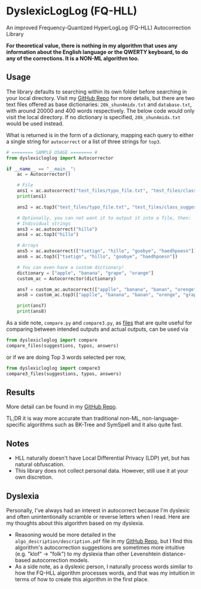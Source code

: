 # DyslexicLogLog (FQ-HLL)
An improved Frequency-Quantized HyperLogLog (FQ-HLL) Autocorrection Library

**For theoretical value, there is nothing in my algorithm that uses any information about the English language or the QWERTY keyboard, to do any of the corrections. It is a NON-ML algorithm too.**

## Usage
The library defaults to searching within its own folder before searching in your local directory. Visit my [GitHub Repo](https://github.com/shun4midx/FQ-HyperLogLog-Autocorrect) for more details, but there are two text files offered as base dictionaries: `20k_shun4midx.txt` and `database.txt`, with around 20000 and 400 words respectively. The below code would only visit the local directory. If no dictionary is specified, `20k_shun4midx.txt` would be used instead.

What is returned is in the form of a dictionary, mapping each query to either a single string for `autocorrect` or a list of three strings for `top3`. 

```py
# ======== SAMPLE USAGE ======== #
from dyslexicloglog import Autocorrector

if __name__ == "__main__":
    ac = Autocorrector()

    # File
    ans1 = ac.autocorrect("test_files/typo_file.txt", "test_files/class_suggestions.txt")
    print(ans1)

    ans2 = ac.top3("test_files/typo_file.txt", "test_files/class_suggestions.txt")

    # Optionally, you can not want it to output it into a file, then:
    # Individual strings
    ans3 = ac.autocorrect("hillo")
    ans4 = ac.top3("hillo")

    # Arrays
    ans5 = ac.autocorrect(["tsetign", "hillo", "goobye", "haedhpoesn"])
    ans6 = ac.top3(["tsetign", "hillo", "goobye", "haedhpoesn"])

    # You can even have a custom dictionary!
    dictionary = ["apple", "banana", "grape", "orange"]
    custom_ac = Autocorrector(dictionary)

    ans7 = custom_ac.autocorrect(["applle", "banana", "banan", "orenge", "grap", "pineapple"])
    ans8 = custom_ac.top3(["applle", "banana", "banan", "orenge", "grap", "pineapple"])

    print(ans7)
    print(ans8)
```

As a side note, `compare.py` and `compare3.py`, as [files](https://github.com/shun4midx/FQ-HyperLogLog-Autocorrect/tree/main/fq_hll_py/src/fq_hll) that are quite useful for comparing between intended outputs and actual outputs, can be used via 

```py
from dyslexicloglog import compare
compare_files(suggestions, typos, answers)
```

or if we are doing Top 3 words selected per row,

```py
from dyslexicloglog import compare3
compare3_files(suggestions, typos, answers)
```

## Results
More detail can be found in my [GitHub Repo](https://github.com/shun4midx/FQ-HyperLogLog-Autocorrect).

TL;DR it is way more accurate than traditional non-ML, non-language-specific algorithms such as BK-Tree and SymSpell and it also quite fast.

## Notes
 - HLL naturally doesn't have Local Differential Privacy (LDP) yet, but has natural obfuscation.
 - This library does not collect personal data. However, still use it at your own discretion.
 
## Dyslexia
Personally, I've always had an interest in autocorrect because I'm dyslexic and often unintentionally scramble or reverse letters when I read. Here are my thoughts about this algorithm based on my dyslexia.
 - Reasoning would be more detailed in the `algo_description/description.pdf` file in my [GitHub Repo](https://github.com/shun4midx/FQ-HyperLogLog-Autocorrect), but I find this algorithm's autocorrection suggestions are sometimes more intuitive (e.g. "klof" -> "folk") to my dyslexia than other Levenshtein distance-based autocorrection models.
 - As a side note, as a dyslexic person, I naturally process words similar to how the FQ-HLL algorithm processes words, and that was my intuition in terms of how to create this algorithm in the first place.